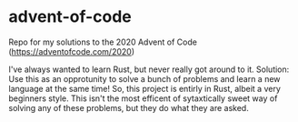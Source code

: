 # advent-of-code
Repo for my solutions to the 2020 Advent of Code (https://adventofcode.com/2020)

I've always wanted to learn Rust, but never really got around to it. Solution: Use this as an opprotunity to solve a
bunch of problems and learn a new language at the same time! So, this project is entirly in Rust, albeit a very beginners
style. This isn't the most efficent of sytaxtically sweet way of solving any of these problems, but they do what they are asked. 
